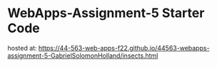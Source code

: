 # WebApps-Assignment-5 Starter Code


hosted at: https://44-563-web-apps-f22.github.io/44563-webapps-assignment-5-GabrielSolomonHolland/insects.html
